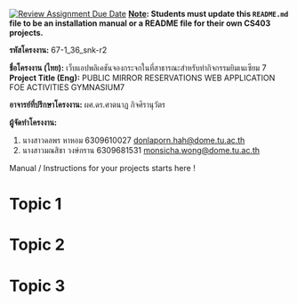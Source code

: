 [![Review Assignment Due Date](https://classroom.github.com/assets/deadline-readme-button-22041afd0340ce965d47ae6ef1cefeee28c7c493a6346c4f15d667ab976d596c.svg)](https://classroom.github.com/a/w8H8oomW)
**<ins>Note</ins>: Students must update this `README.md` file to be an installation manual or a README file for their own CS403 projects.**

**รหัสโครงงาน:** 67-1_36_snk-r2

**ชื่อโครงงาน (ไทย):** เว็บแอปพลิเคชันจองกระจกในที่สาธารณะสำหรับทำกิจกรรมยิมเนเซียม 7
**Project Title (Eng):** PUBLIC MIRROR RESERVATIONS WEB APPLICATION FOE ACTIVITIES GYMNASIUM7

**อาจารย์ที่ปรึกษาโครงงาน:** ผศ.ดร.ศาตนาฏ กิจศิรานุวัตร

**ผู้จัดทำโครงงาน:** 
1.  นางสาวดลพร หาหอม    6309610027  donlaporn.hah@dome.tu.ac.th
2.  นางสาวมณสิชา วงษ์กราน 6309681531  monsicha.wong@dome.tu.ac.th
   
Manual / Instructions for your projects starts here !
# Topic 1
# Topic 2 
# Topic 3
